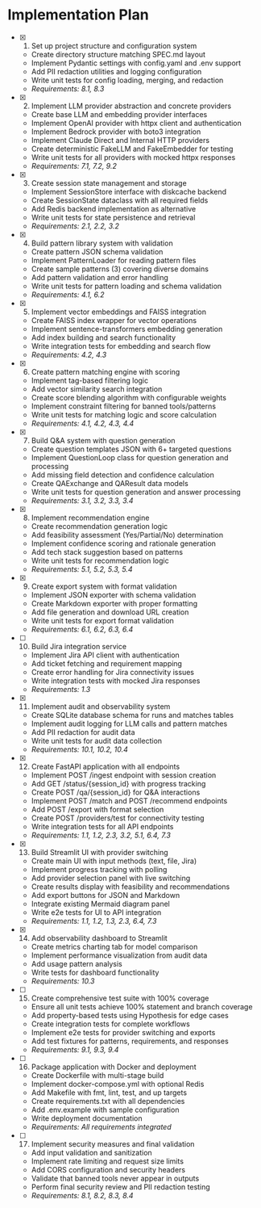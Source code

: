 # Implementation Plan

- [x] 1. Set up project structure and configuration system
  - Create directory structure matching SPEC.md layout
  - Implement Pydantic settings with config.yaml and .env support
  - Add PII redaction utilities and logging configuration
  - Write unit tests for config loading, merging, and redaction
  - _Requirements: 8.1, 8.3_

- [x] 2. Implement LLM provider abstraction and concrete providers
  - Create base LLM and embedding provider interfaces
  - Implement OpenAI provider with httpx client and authentication
  - Implement Bedrock provider with boto3 integration
  - Implement Claude Direct and Internal HTTP providers
  - Create deterministic FakeLLM and FakeEmbedder for testing
  - Write unit tests for all providers with mocked httpx responses
  - _Requirements: 7.1, 7.2, 9.2_

- [x] 3. Create session state management and storage
  - Implement SessionStore interface with diskcache backend
  - Create SessionState dataclass with all required fields
  - Add Redis backend implementation as alternative
  - Write unit tests for state persistence and retrieval
  - _Requirements: 2.1, 2.2, 3.2_

- [x] 4. Build pattern library system with validation
  - Create pattern JSON schema validation
  - Implement PatternLoader for reading pattern files
  - Create sample patterns (3) covering diverse domains
  - Add pattern validation and error handling
  - Write unit tests for pattern loading and schema validation
  - _Requirements: 4.1, 6.2_

- [x] 5. Implement vector embeddings and FAISS integration
  - Create FAISS index wrapper for vector operations
  - Implement sentence-transformers embedding generation
  - Add index building and search functionality
  - Write integration tests for embedding and search flow
  - _Requirements: 4.2, 4.3_

- [x] 6. Create pattern matching engine with scoring
  - Implement tag-based filtering logic
  - Add vector similarity search integration
  - Create score blending algorithm with configurable weights
  - Implement constraint filtering for banned tools/patterns
  - Write unit tests for matching logic and score calculation
  - _Requirements: 4.1, 4.2, 4.3, 4.4_

- [x] 7. Build Q&A system with question generation
  - Create question templates JSON with 6+ targeted questions
  - Implement QuestionLoop class for question generation and processing
  - Add missing field detection and confidence calculation
  - Create QAExchange and QAResult data models
  - Write unit tests for question generation and answer processing
  - _Requirements: 3.1, 3.2, 3.3, 3.4_

- [x] 8. Implement recommendation engine
  - Create recommendation generation logic
  - Add feasibility assessment (Yes/Partial/No) determination
  - Implement confidence scoring and rationale generation
  - Add tech stack suggestion based on patterns
  - Write unit tests for recommendation logic
  - _Requirements: 5.1, 5.2, 5.3, 5.4_

- [x] 9. Create export system with format validation
  - Implement JSON exporter with schema validation
  - Create Markdown exporter with proper formatting
  - Add file generation and download URL creation
  - Write unit tests for export format validation
  - _Requirements: 6.1, 6.2, 6.3, 6.4_

- [ ] 10. Build Jira integration service
  - Implement Jira API client with authentication
  - Add ticket fetching and requirement mapping
  - Create error handling for Jira connectivity issues
  - Write integration tests with mocked Jira responses
  - _Requirements: 1.3_

- [x] 11. Implement audit and observability system
  - Create SQLite database schema for runs and matches tables
  - Implement audit logging for LLM calls and pattern matches
  - Add PII redaction for audit data
  - Write unit tests for audit data collection
  - _Requirements: 10.1, 10.2, 10.4_

- [x] 12. Create FastAPI application with all endpoints
  - Implement POST /ingest endpoint with session creation
  - Add GET /status/{session_id} with progress tracking
  - Create POST /qa/{session_id} for Q&A interactions
  - Implement POST /match and POST /recommend endpoints
  - Add POST /export with format selection
  - Create POST /providers/test for connectivity testing
  - Write integration tests for all API endpoints
  - _Requirements: 1.1, 1.2, 2.3, 3.2, 5.1, 6.4, 7.3_

- [x] 13. Build Streamlit UI with provider switching
  - Create main UI with input methods (text, file, Jira)
  - Implement progress tracking with polling
  - Add provider selection panel with live switching
  - Create results display with feasibility and recommendations
  - Add export buttons for JSON and Markdown
  - Integrate existing Mermaid diagram panel
  - Write e2e tests for UI to API integration
  - _Requirements: 1.1, 1.2, 1.3, 2.3, 6.4, 7.3_

- [x] 14. Add observability dashboard to Streamlit
  - Create metrics charting tab for model comparison
  - Implement performance visualization from audit data
  - Add usage pattern analysis
  - Write tests for dashboard functionality
  - _Requirements: 10.3_

- [ ] 15. Create comprehensive test suite with 100% coverage
  - Ensure all unit tests achieve 100% statement and branch coverage
  - Add property-based tests using Hypothesis for edge cases
  - Create integration tests for complete workflows
  - Implement e2e tests for provider switching and exports
  - Add test fixtures for patterns, requirements, and responses
  - _Requirements: 9.1, 9.3, 9.4_

- [ ] 16. Package application with Docker and deployment
  - Create Dockerfile with multi-stage build
  - Implement docker-compose.yml with optional Redis
  - Add Makefile with fmt, lint, test, and up targets
  - Create requirements.txt with all dependencies
  - Add .env.example with sample configuration
  - Write deployment documentation
  - _Requirements: All requirements integrated_

- [ ] 17. Implement security measures and final validation
  - Add input validation and sanitization
  - Implement rate limiting and request size limits
  - Add CORS configuration and security headers
  - Validate that banned tools never appear in outputs
  - Perform final security review and PII redaction testing
  - _Requirements: 8.1, 8.2, 8.3, 8.4_